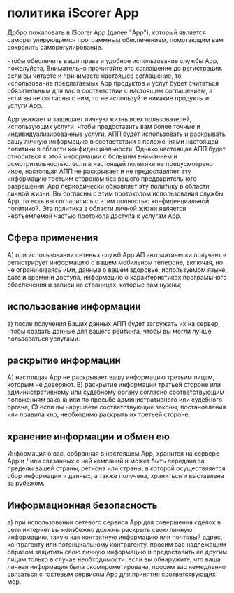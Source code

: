 # политика iScorer App 

  Добро пожаловать в iScorer App (далее "App"), который является саморегулирующимся программным обеспечением, помогающим вам сохранить саморегулирование. 
 
 чтобы обеспечить ваши права и удобное использование службы App, пожалуйста, Внимательно прочитайте это соглашение до регистрации. если вы читаете и принимаете настоящее соглашение, то использование предлагаемых App продуктов и услуг будет считаться обязательным для вас в соответствии с настоящим соглашением, а если вы не согласны с ним, то не используйте никакие продукты и услуги App. 
 
 App уважает и защищает личную жизнь всех пользователей, использующих услуги.  чтобы предоставить вам более точные и индивидуализированные услуги, АПП будет использовать и раскрывать вашу личную информацию в соответствии с положениями настоящей политики в области конфиденциальности.  Однако настоящая АПП будет относиться к этой информации с большим вниманием и осмотрительностью.  если в настоящей политике не предусмотрено иное, настоящая АПП не раскрывает и не предоставляет эту информацию третьим сторонам без вашего предварительного разрешения.  App периодически обновляет эту политику в области личной жизни.  Вы согласны с этим протоколом использования службы App, то есть вы согласились с этим полностью конфиденциальной политикой.  Эта политика в области личной жизни является неотъемлемой частью протокола доступа к услугам App. 
 
## Сфера применения 
 A) при использовании сетевых служб App АП автоматически получает и регистрирует информацию о вашем мобильном телефоне, включая, но не ограничиваясь ими, данные о вашем здоровье, используемом языке, дате и времени доступа, информацию о характеристиках программного обеспечения и записи на страницах, которые вам нужны; 
 
## использование информации 
 а) после получения Ваших данных АПП будет загружать их на сервер, чтобы создать данные для вашего рейтинга, чтобы вы могли лучше пользоваться услугами. 
 
## раскрытие информации 
 A) настоящая App не раскрывает вашу информацию третьим лицам, которым не доверяют. 
 B) раскрытие информации третьей стороне или административному или судебному органу согласно соответствующим положениям закона или по просьбе административного или судебного органа; 
 C) если вы нарушаете соответствующие законы, постановления или правила кнр, необходимо раскрыть их третьей стороне; 
 
## хранение информации и обмен ею 
 Информация о вас, собранная в настоящем App, хранится на сервере App и / или связанных с ней компаний и может быть передана за пределы вашей страны, региона или страны, в которой осуществляется сбор информации и данных, а также получена, храниться и выставлена за рубежом. 
 
## Информационная безопасность 
 а) при использовании сетевого сервиса App для совершения сделок в сети интернет вы неизбежно должны раскрыть свою личную информацию, такую как контактную информацию или почтовый адрес, контрагенту или потенциальному контрагенту.  просим вас надлежащим образом защитить свою личную информацию и предоставить ее другим лицам только в случае необходимости.  если вы обнаружите, что ваша личная информация была скомпрометирована, просим вас немедленно связаться с гостевым сервисом App для принятия соответствующих мер.
